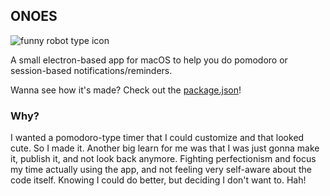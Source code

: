 ## ONOES

![funny robot type icon]('/docs/icon.svg)

A small electron-based app for macOS to help you do pomodoro or session-based notifications/reminders.

Wanna see how it's made? Check out the [package.json](https://github.com/khendrikse/onoes/blob/main/package.json)!

### Why?

I wanted a pomodoro-type timer that I could customize and that looked cute. So I made it. Another big learn for me was that I was just gonna make it, publish it, and not look back anymore. Fighting perfectionism and focus my time actually using the app, and not feeling very self-aware about the code itself. Knowing I could do better, but deciding I don't want to. Hah!

